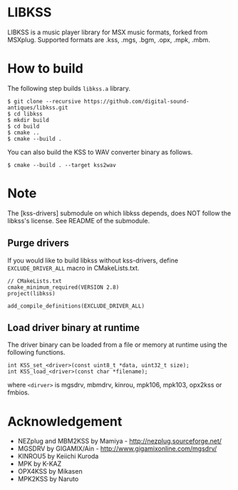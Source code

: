 # LIBKSS

LIBKSS is a music player library for MSX music formats, forked from MSXplug.
Supported formats are .kss, .mgs, .bgm, .opx, .mpk, .mbm.

# How to build

The following step builds `libkss.a` library.

```
$ git clone --recursive https://github.com/digital-sound-antiques/libkss.git
$ cd libkss
$ mkdir build
$ cd build
$ cmake ..
$ cmake --build .
```

You can also build the KSS to WAV converter binary as follows.

```
$ cmake --build . --target kss2wav
```

# Note
The [kss-drivers] submodule on which libkss depends, does NOT follow the libkss's license.
See README of the submodule.

## Purge drivers
If you would like to build libkss without kss-drivers, define `EXCLUDE_DRIVER_ALL` macro in CMakeLists.txt.

```
// CMakeLists.txt
cmake_minimum_required(VERSION 2.8)
project(libkss)

add_compile_definitions(EXCLUDE_DRIVER_ALL)
```

## Load driver binary at runtime
The driver binary can be loaded from a file or memory at runtime using the following functions.

```
int KSS_set_<driver>(const uint8_t *data, uint32_t size);
int KSS_load_<driver>(const char *filename);
```

where `<dirver>` is mgsdrv, mbmdrv, kinrou, mpk106, mpk103, opx2kss or fmbios.

# Acknowledgement
- NEZplug and MBM2KSS by Mamiya - http://nezplug.sourceforge.net/
- MGSDRV by GIGAMIX/Ain - http://www.gigamixonline.com/mgsdrv/
- KINROU5 by Keiichi Kuroda
- MPK by K-KAZ
- OPX4KSS by Mikasen
- MPK2KSS by Naruto
